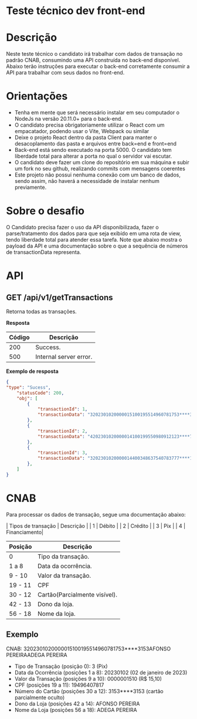 # Teste técnico dev front-end

# Descrição
Neste teste técnico o candidato irá trabalhar com dados de transação no padrão CNAB, consumindo uma API construída no back-end disponível. Abaixo terão instruções
para executar o back-end corretamente consumir a API para trabalhar com seus dados no front-end.

# Orientações
- Tenha em mente que será necessário instalar em seu computador o NodeJs na versão 20.11.0+ para o back-end.
- O candidato precisa obrigatoriamente utilizar o React com um empacatador, podendo usar o Vite, Webpack ou similar
- Deixe o projeto React dentro da pasta Client para manter o desacoplamento das pasta e arquivos entre back=end e front=end
- Back-end está sendo executado na porta 5000. O candidato tem liberdade total para alterar a porta no qual o servidor vai escutar.
- O candidato deve fazer um clone do repositório em sua máquina e subir um fork no seu github, realizando commits com mensagens coerentes
- Este projeto não possui nenhuma conexão com um banco de dados, sendo assim, não haverá a necessidade de instalar nenhum previamente.

# Sobre o desafio
O Candidato precisa fazer o uso da API disponibilizada, fazer o parse/tratamento dos dados para que seja exibído em uma rota de view, tendo liberdade total para atender essa tarefa.
Note que abaixo mostra o payload da API e uma documentação sobre o que a sequência de números de transactionData representa.

# API
## GET /api/v1/getTransactions

Retorna todas as transações.

**Resposta**

| Código | Descrição                    |
|--------|------------------------------|
| 200    | Success.|
| 500    | Internal server error.|

**Exemplo de resposta**

```json
{
"type": "Sucess",
    "statusCode": 200,
    "obj": [
        {
            "transactionId": 1,
            "transactionData": "3202301020000015100195514960781753****3153AFONSO PEREIRAADEGA PEREIRA"
        },
        {
            "transactionId": 2,
            "transactionData": "4202301020000014100199550980912123****7687PRISCILA COSTALOJAS MÁGICO DE OZ"
        },
        {
            "transactionId": 3,
            "transactionData": "3202301020000014400348637540783777****1313JOSÉ ALENCAR FSUPERMERCADO ARAUJ"
        },
    ]
}
```

# CNAB

Para processar os dados de transação, segue uma documentação abaixo:

| Tipos de transação | Descrição    |
| 1                  | Débito       |
| 2                  | Crédito      |
| 3                  | Pix          |
| 4                  | Financiamento|



| Posição | Descrição                    |
|---------|------------------------------|
| 0       | Tipo da transação.           |
| 1 a 8   | Data da ocorrência.          |
| 9 - 10  | Valor da transação.          |
| 19 - 11 | CPF                          |
| 30 - 12 | Cartão(Parcialmente visível).|
| 42 - 13 | Dono da loja.                |
| 56 - 18 | Nome da loja.                |

## Exemplo
CNAB: 3202301020000015100195514960781753****3153AFONSO PEREIRAADEGA PEREIRA

- Tipo de Transação (posição 0): 3 (Pix)
- Data da Ocorrência (posições 1 a 8): 20230102 (02 de janeiro de 2023)
- Valor da Transação (posições 9 a 10): 0000001510 (R$ 15,10)
- CPF (posições 19 a 11): 19496407817
- Número do Cartão (posições 30 a 12): 3153****3153 (cartão parcialmente oculto)
- Dono da Loja (posições 42 a 14): AFONSO PEREIRA
- Nome da Loja (posições 56 a 18): ADEGA PEREIRA



